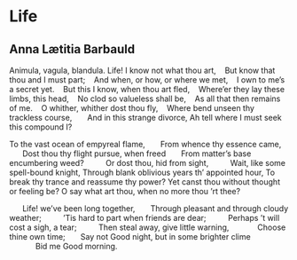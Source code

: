 # Life
## Anna Lætitia Barbauld
Animula, vagula, blandula.
Life! I know not what thou art,
   But know that thou and I must part;
   And when, or how, or where we met,
   I own to me’s a secret yet.
   But this I know, when thou art fled,
   Where’er they lay these limbs, this head,
   No clod so valueless shall be,
   As all that then remains of me.
   O whither, whither dost thou fly,
   Where bend unseen thy trackless course,
      And in this strange divorce,
Ah tell where I must seek this compound I?

To the vast ocean of empyreal flame,
      From whence thy essence came,
      Dost thou thy flight pursue, when freed
      From matter’s base encumbering weed?
         Or dost thou, hid from sight,
         Wait, like some spell-bound knight,
Through blank oblivious years th’ appointed hour,
To break thy trance and reassume thy power?
Yet canst thou without thought or feeling be?
O say what art thou, when no more thou ’rt thee?

      Life! we’ve been long together,
      Through pleasant and through cloudy weather;
         ’Tis hard to part when friends are dear;
         Perhaps ’t will cost a sigh, a tear;
         Then steal away, give little warning,
            Choose thine own time;
      Say not Good night, but in some brighter clime
            Bid me Good morning.